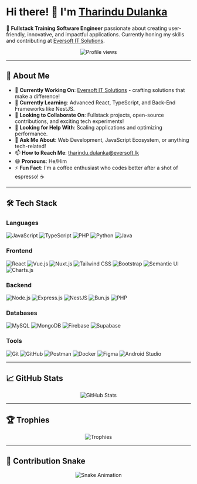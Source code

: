 # Hi there! 👋 I'm [Tharindu Dulanka](https://github.com/luci1927)

🚀 **Fullstack Training Software Engineer** passionate about creating user-friendly, innovative, and impactful applications. Currently honing my skills and contributing at [Eversoft IT Solutions](https://github.com/eversoft-lk).

<p align="center">
  <img src="https://komarev.com/ghpvc/?username=luci1927&color=brightgreen" alt="Profile views" />
</p>

---

## 🌟 **About Me**

- 🔭 **Currently Working On**: [Eversoft IT Solutions](https://github.com/eversoft-lk) - crafting solutions that make a difference!
- 🌱 **Currently Learning**: Advanced React, TypeScript, and Back-End Frameworks like NestJS.
- 👯 **Looking to Collaborate On**: Fullstack projects, open-source contributions, and exciting tech experiments!
- 🤔 **Looking for Help With**: Scaling applications and optimizing performance.
- 💬 **Ask Me About**: Web Development, JavaScript Ecosystem, or anything tech-related!
- 📫 **How to Reach Me**: [tharindu.dulanka@eversoft.lk](mailto:tharindu.dulanka@eversoft.lk)
- 😄 **Pronouns**: He/Him
- ⚡ **Fun Fact**: I'm a coffee enthusiast who codes better after a shot of espresso! ☕

---

## 🛠 **Tech Stack**

### **Languages**
![JavaScript](https://img.shields.io/badge/-JavaScript-F7DF1E?style=flat-square&logo=javascript&logoColor=black)
![TypeScript](https://img.shields.io/badge/-TypeScript-007ACC?style=flat-square&logo=typescript&logoColor=white)
![PHP](https://img.shields.io/badge/-PHP-777BB4?style=flat-square&logo=php&logoColor=white)
![Python](https://img.shields.io/badge/-Python-3776AB?style=flat-square&logo=python&logoColor=white)
![Java](https://img.shields.io/badge/-Java-007396?style=flat-square&logo=java&logoColor=white)

### **Frontend**
![React](https://img.shields.io/badge/-React-61DAFB?style=flat-square&logo=react&logoColor=black)
![Vue.js](https://img.shields.io/badge/-Vue.js-4FC08D?style=flat-square&logo=vue.js&logoColor=white)
![Nuxt.js](https://img.shields.io/badge/-Nuxt.js-00C58E?style=flat-square&logo=nuxt.js&logoColor=white)
![Tailwind CSS](https://img.shields.io/badge/-Tailwind_CSS-38B2AC?style=flat-square&logo=tailwind-css&logoColor=white)
![Bootstrap](https://img.shields.io/badge/-Bootstrap-7952B3?style=flat-square&logo=bootstrap&logoColor=white)
![Semantic UI](https://img.shields.io/badge/-Semantic_UI-35BDB2?style=flat-square&logo=semantic-ui-react&logoColor=white)
![Charts.js](https://img.shields.io/badge/-Charts.js-FF6384?style=flat-square&logo=chartdotjs&logoColor=white)

### **Backend**
![Node.js](https://img.shields.io/badge/-Node.js-339933?style=flat-square&logo=node.js&logoColor=white)
![Express.js](https://img.shields.io/badge/-Express.js-000000?style=flat-square&logo=express&logoColor=white)
![NestJS](https://img.shields.io/badge/-NestJS-E0234E?style=flat-square&logo=nestjs&logoColor=white)
![Bun.js](https://img.shields.io/badge/-Bun.js-000000?style=flat-square&logo=bun&logoColor=white)
![PHP](https://img.shields.io/badge/-PHP-777BB4?style=flat-square&logo=php&logoColor=white)

### **Databases**
![MySQL](https://img.shields.io/badge/-MySQL-4479A1?style=flat-square&logo=mysql&logoColor=white)
![MongoDB](https://img.shields.io/badge/-MongoDB-47A248?style=flat-square&logo=mongodb&logoColor=white)
![Firebase](https://img.shields.io/badge/-Firebase-FFCA28?style=flat-square&logo=firebase&logoColor=white)
![Supabase](https://img.shields.io/badge/-Supabase-3FCF8E?style=flat-square&logo=supabase&logoColor=white)

### **Tools**
![Git](https://img.shields.io/badge/-Git-F05032?style=flat-square&logo=git&logoColor=white)
![GitHub](https://img.shields.io/badge/-GitHub-181717?style=flat-square&logo=github&logoColor=white)
![Postman](https://img.shields.io/badge/-Postman-FF6C37?style=flat-square&logo=postman&logoColor=white)
![Docker](https://img.shields.io/badge/-Docker-2496ED?style=flat-square&logo=docker&logoColor=white)
![Figma](https://img.shields.io/badge/-Figma-F24E1E?style=flat-square&logo=figma&logoColor=white)
![Android Studio](https://img.shields.io/badge/-Android_Studio-3DDC84?style=flat-square&logo=android-studio&logoColor=white)

---

## 📈 **GitHub Stats**

<p align="center">
  <img src="https://github-readme-stats.vercel.app/api?username=luci1927&show_icons=true&theme=radical" alt="GitHub Stats" />
</p>

---

## 🏆 **Trophies**
<p align="center">
  <img src="https://github-profile-trophy.vercel.app/?username=luci1927&theme=radical&margin-w=15" alt="Trophies" />
</p>

---

## 🐍 **Contribution Snake**
<p align="center">
  <img src="https://raw.githubusercontent.com/luci1927/luci1927/main/output/github-contribution-grid-snake.svg" alt="Snake Animation" />
</p>

